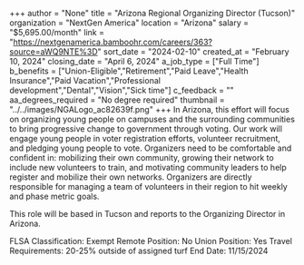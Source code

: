 +++
author = "None"
title = "Arizona Regional Organizing Director (Tucson)"
organization = "NextGen America"
location = "Arizona"
salary = "$5,695.00/month"
link = "https://nextgenamerica.bamboohr.com/careers/363?source=aWQ9NTE%3D"
sort_date = "2024-02-10"
created_at = "February 10, 2024"
closing_date = "April 6, 2024"
a_job_type = ["Full Time"]
b_benefits = ["Union-Eligible","Retirement","Paid Leave","Health Insurance","Paid Vacation","Professional development","Dental","Vision","Sick time"]
c_feedback = ""
aa_degrees_required = "No degree required"
thumbnail = "../../images/NGALogo_ac82639f.png"
+++
In Arizona, this effort will focus on organizing young people on campuses and the surrounding communities to bring progressive change to government through voting. Our work will engage young people in voter registration efforts, volunteer recruitment, and pledging young people to vote. Organizers need to be comfortable and confident in: mobilizing their own community, growing their network to include new volunteers to train, and motivating community leaders to help register and mobilize their own networks. Organizers are directly responsible for managing a team of volunteers in their region to hit weekly and phase metric goals. 

This role will be based in Tucson and reports to the Organizing Director in Arizona.

FLSA Classification: Exempt
Remote Position: No
Union Position: Yes
Travel Requirements: 20-25% outside of assigned turf
End Date: 11/15/2024
